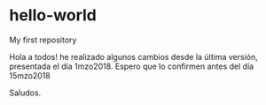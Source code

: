 # hello-world
My first repository

Hola a todos! he realizado algunos cambios desde la última versión,
presentada el día 1mzo2018.
Espero que lo confirmen antes del día 15mzo2018

Saludos.
